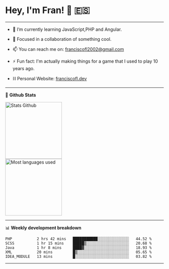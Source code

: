 # Hey, I'm Fran! 👋 :es:

-------

- 🌱 I’m currently learning JavaScript,PHP and Angular.

- 👯 Focused in a collaboration of something cool.

- 📫 You can reach me on: franciscofl2002@gmail.com

- ⚡ Fun fact: I'm actually making things for a game that I used to play 10 years ago.

- ⛓  Personal Website: [franciscofl.dev](https://www.franciscofl.dev/)

-------

📝 **Github Stats**


<div align="left">
  <img height="180em" src="https://github-readme-stats.vercel.app/api?username=franciscofl12&count_private=true&show_icons=true&theme=dracula&bg_color=-45deg,282A36,3D3344" alt="Stats Github"/>
  <br>
  <img height="180em" src="https://github-readme-stats.vercel.app/api/top-langs/?username=franciscofl12&count_private&theme=dracula&bg_color=-45deg,282A36,3D3344&layout=compact&langs_count=6" alt="Most languages used"/>
</div>

-------

📊 **Weekly development breakdown**


<!--START_SECTION:waka-->
```text
PHP           2 hrs 42 mins   ███████████░░░░░░░░░░░░░░   44.52 % 
SCSS          1 hr 15 mins    █████▒░░░░░░░░░░░░░░░░░░░   20.68 % 
Java          1 hr 8 mins     ████▓░░░░░░░░░░░░░░░░░░░░   18.93 % 
XML           20 mins         █▒░░░░░░░░░░░░░░░░░░░░░░░   05.65 % 
IDEA_MODULE   13 mins         █░░░░░░░░░░░░░░░░░░░░░░░░   03.82 % 
```
<!--END_SECTION:waka-->

-------


